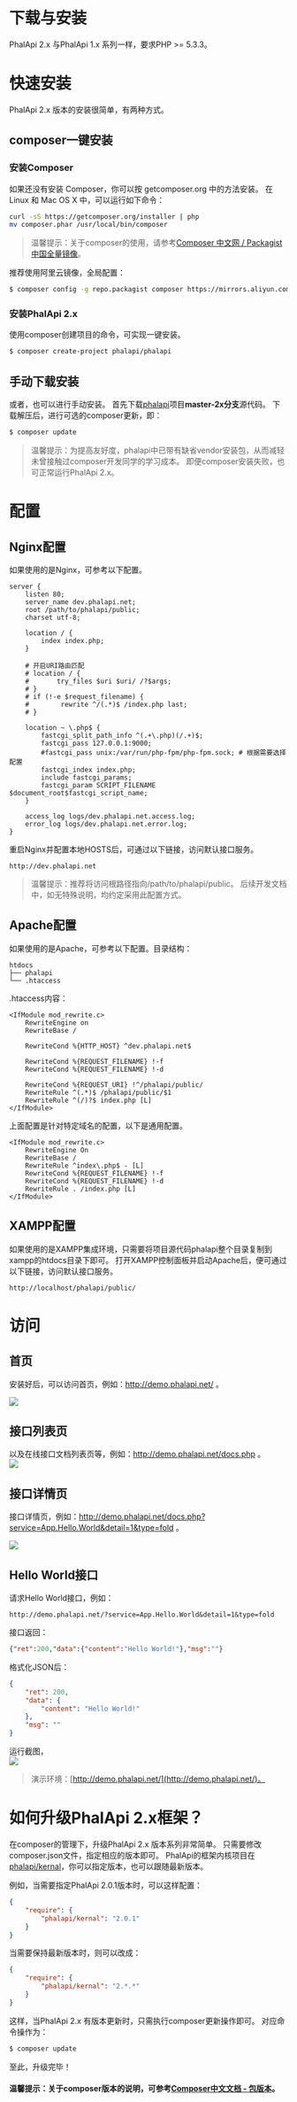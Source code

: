 # 下载与安装

PhalApi 2.x 与PhalApi 1.x 系列一样，要求PHP >= 5.3.3。

# 快速安装

PhalApi 2.x 版本的安装很简单，有两种方式。

## composer一键安装

### 安装Composer

如果还没有安装 Composer，你可以按 getcomposer.org 中的方法安装。
在 Linux 和 Mac OS X 中，可以运行如下命令：

```bash
curl -sS https://getcomposer.org/installer | php
mv composer.phar /usr/local/bin/composer
```

> 温馨提示：关于composer的使用，请参考[Composer 中文网 / Packagist 中国全量镜像](http://www.phpcomposer.com/)。

推荐使用阿里云镜像，全局配置：  
```bash
$ composer config -g repo.packagist composer https://mirrors.aliyun.com/composer/
```

### 安装PhalApi 2.x

使用composer创建项目的命令，可实现一键安装。

```bash
$ composer create-project phalapi/phalapi
```

## 手动下载安装

或者，也可以进行手动安装。
首先下载[phalapi](https://github.com/phalapi/phalapi/tree/master-2x)项目**master-2x分支**源代码。
下载解压后，进行可选的composer更新，即：  
```bash
$ composer update
```

> 温馨提示：为提高友好度，phalapi中已带有缺省vendor安装包，从而减轻未曾接触过composer开发同学的学习成本。
> 即便composer安装失败，也可正常运行PhalApi 2.x。  

# 配置

## Nginx配置

如果使用的是Nginx，可参考以下配置。  
```
server {
    listen 80;
    server_name dev.phalapi.net;
    root /path/to/phalapi/public;
    charset utf-8;

    location / {
        index index.php;
    }

    # 开启URI路由匹配
    # location / {
    #       try_files $uri $uri/ /?$args;
    # }
    # if (!-e $request_filename) {
    #        rewrite ^/(.*)$ /index.php last;
    # }

    location ~ \.php$ {
        fastcgi_split_path_info ^(.+\.php)(/.+)$;
        fastcgi_pass 127.0.0.1:9000;
        #fastcgi_pass unix:/var/run/php-fpm/php-fpm.sock; # 根据需要选择配置
        fastcgi_index index.php;
        include fastcgi_params;
        fastcgi_param SCRIPT_FILENAME $document_root$fastcgi_script_name;
    }

    access_log logs/dev.phalapi.net.access.log;
    error_log logs/dev.phalapi.net.error.log;
}
```


重启Nginx并配置本地HOSTS后，可通过以下链接，访问默认接口服务。  
```
http://dev.phalapi.net
```

> 温馨提示：推荐将访问根路径指向/path/to/phalapi/public。
> 后续开发文档中，如无特殊说明，均约定采用此配置方式。

## Apache配置

如果使用的是Apache，可参考以下配置。目录结构：  
```
htdocs
├── phalapi
└── .htaccess
```

.htaccess内容：  
```
<IfModule mod_rewrite.c>
    RewriteEngine on
    RewriteBase /

    RewriteCond %{HTTP_HOST} ^dev.phalapi.net$

    RewriteCond %{REQUEST_FILENAME} !-f
    RewriteCond %{REQUEST_FILENAME} !-d

    RewriteCond %{REQUEST_URI} !^/phalapi/public/
    RewriteRule ^(.*)$ /phalapi/public/$1
    RewriteRule ^(/)?$ index.php [L]
</IfModule>
```

上面配置是针对特定域名的配置，以下是通用配置。

```
<IfModule mod_rewrite.c>
    RewriteEngine On
    RewriteBase /
    RewriteRule ^index\.php$ - [L]
    RewriteCond %{REQUEST_FILENAME} !-f
    RewriteCond %{REQUEST_FILENAME} !-d
    RewriteRule . /index.php [L]
</IfModule>
```
## XAMPP配置

如果使用的是XAMPP集成环境，只需要将项目源代码phalapi整个目录复制到xampp的htdocs目录下即可。
打开XAMPP控制面板并启动Apache后，便可通过以下链接，访问默认接口服务。  
```
http://localhost/phalapi/public/
```

# 访问

## 首页
安装好后，可以访问首页，例如：http://demo.phalapi.net/ 。  

![](/images/2022-11-12T09-54-16.420Z.png)  

## 接口列表页
以及在线接口文档列表页等，例如：http://demo.phalapi.net/docs.php 。  
![](/images/2022-11-25T09-56-51.150Z.png)  

## 接口详情页  

接口详情页，例如：http://demo.phalapi.net/docs.php?service=App.Hello.World&detail=1&type=fold 。  

![](/images/2022-11-25T10-03-34.983Z.png)  
    
## Hello World接口

请求Hello World接口，例如：  
```
http://demo.phalapi.net/?service=App.Hello.World&detail=1&type=fold
```

接口返回：  
```json
{"ret":200,"data":{"content":"Hello World!"},"msg":""}
```

格式化JSON后：  
```json
{
    "ret": 200,
    "data": {
        "content": "Hello World!"
    },
    "msg": ""
}
```

运行截图，  
![](/images/20221125-180149.png)  


> 演示环境：[http://demo.phalapi.net/](http://demo.phalapi.net/)。        

# 如何升级PhalApi 2.x框架？

在composer的管理下，升级PhalApi 2.x 版本系列非常简单。
只需要修改composer.json文件，指定相应的版本即可。
PhalApi的框架内核项目在[phalapi/kernal](https://github.com/phalapi/kernal)，你可以指定版本，也可以跟随最新版本。

例如，当需要指定PhalApi 2.0.1版本时，可以这样配置：
```json
{
    "require": {
        "phalapi/kernal": "2.0.1"
    }
}
```

当需要保持最新版本时，则可以改成： 
```json
{
    "require": {
        "phalapi/kernal": "2.*.*"
    }
}
```

这样，当PhalApi 2.x 有版本更新时，只需执行composer更新操作即可。
对应命令操作为：  
```bash
$ composer update
```

至此，升级完毕！

#### 温馨提示：关于composer版本的说明，可参考[Composer中文文档 - 包版本](http://docs.phpcomposer.com/01-basic-usage.html#Package-Versions)。

  
